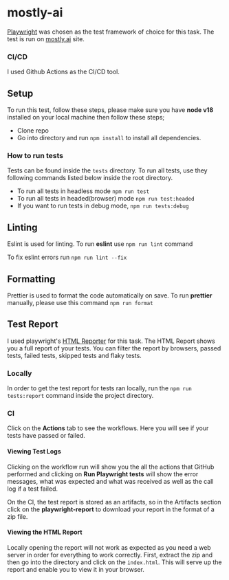 # mostly-ai

[Playwright](https://playwright.dev/) was chosen as the test framework of choice for this task. The test is run on [mostly.ai](https://mostly.ai/) site.

### CI/CD

I used Github Actions as the CI/CD tool.

## Setup

To run this test, follow these steps, please make sure you have **node v18** installed on your local machine then follow these steps;

- Clone repo
- Go into directory and run `npm install` to install all dependencies.

### How to run tests

Tests can be found inside the `tests` directory.
To run all tests, use they following commands listed below inside the root directory.

- To run all tests in headless mode `npm run test`
- To run all tests in headed(browser) mode `npm run test:headed`
- If you want to run tests in debug mode, `npm run tests:debug`

## Linting

Eslint is used for linting. To run **eslint** use `npm run lint` command

To fix eslint errors run `npm run lint --fix`

## Formatting

Prettier is used to format the code automatically on save. To run **prettier** manually, please use this command `npm run format`

## Test Report

I used playwright's [HTML Reporter](https://playwright.dev/docs/test-reporters#html-reporter) for this task. The HTML Report shows you a full report of your tests. You can filter the report by browsers, passed tests, failed tests, skipped tests and flaky tests.

### Locally

In order to get the test report for tests ran locally, run the `npm run tests:report` command inside the project directory.

### CI

Click on the **Actions** tab to see the workflows. Here you will see if your tests have passed or failed.

#### Viewing Test Logs

Clicking on the workflow run will show you the all the actions that GitHub performed and clicking on **Run Playwright tests** will show the error messages, what was expected and what was received as well as the call log if a test failed.

On the CI, the test report is stored as an artifacts, so in the Artifacts section click on the **playwright-report** to download your report in the format of a zip file.

#### Viewing the HTML Report

Locally opening the report will not work as expected as you need a web server in order for everything to work correctly. First, extract the zip and then go into the directory and click on the `index.html`. This will serve up the report and enable you to view it in your browser.
